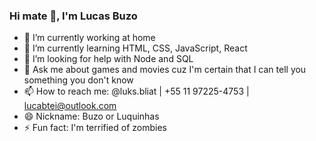 ### Hi mate 👋, I'm Lucas Buzo

- 🔭 I’m currently working at home
- 🌱 I’m currently learning HTML, CSS, JavaScript, React
- 🤔 I’m looking for help with Node and SQL 
- 💬 Ask me about games and movies cuz I'm certain that I can tell you something you don't know
- 📫 How to reach me: @luks.bliat | +55 11 97225-4753 | lucabtei@outlook.com
- 😄 Nickname: Buzo or Luquinhas 
- ⚡ Fun fact: I'm terrified of zombies 

